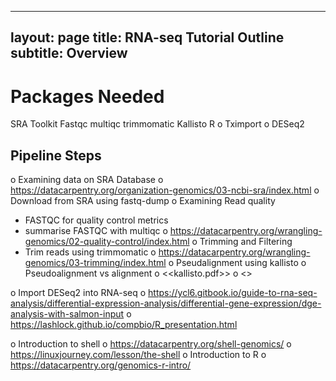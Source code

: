 
---
layout: page
title: RNA-seq Tutorial Outline
subtitle: Overview
---

# Packages Needed
SRA Toolkit
Fastqc
multiqc 
trimmomatic 
Kallisto
R
o	Tximport
o	DESeq2
 
 
## Pipeline Steps
o	Examining data on SRA Database
o	https://datacarpentry.org/organization-genomics/03-ncbi-sra/index.html
o	Download from SRA using fastq-dump 
o	Examining Read quality 
- FASTQC for quality control metrics
- summarise FASTQC with multiqc
o	https://datacarpentry.org/wrangling-genomics/02-quality-control/index.html
o	Trimming and Filtering 
- Trim reads using trimmomatic 
o	https://datacarpentry.org/wrangling-genomics/03-trimming/index.html
o	Pseudalignment using kallisto
o	Pseudoalignment vs alignment
o	<<kallisto.pdf>>
o	<<kallisto and pseudoalignment.pdf>>
 
o	Import DESeq2 into RNA-seq 
o	https://ycl6.gitbook.io/guide-to-rna-seq-analysis/differential-expression-analysis/differential-gene-expression/dge-analysis-with-salmon-input
o	https://lashlock.github.io/compbio/R_presentation.html
 
 
o	Introduction to shell 
o	https://datacarpentry.org/shell-genomics/
o	https://linuxjourney.com/lesson/the-shell
o	Introduction to R
o	https://datacarpentry.org/genomics-r-intro/
 
 
 

